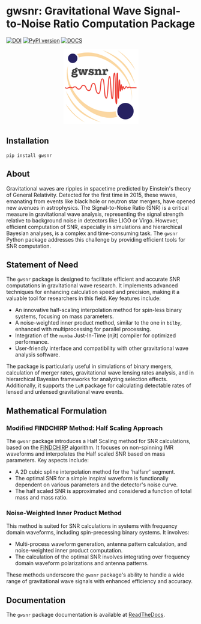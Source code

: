 # gwsnr: Gravitational Wave Signal-to-Noise Ratio Computation Package
[![DOI](https://zenodo.org/badge/626733473.svg)]() [![PyPI version](https://badge.fury.io/py/ler.svg)](https://badge.fury.io/py/gwsnr) [![DOCS](https://readthedocs.org/projects/gwsnr/badge/?version=latest)](https://gwsnr.readthedocs.io/en/latest/)

<p align="center">
  <img src="gwsnrlogo.png" alt="Your Logo" width="200" height="200">
</p>

## Installation

```
pip install gwsnr
```

## About

Gravitational waves are ripples in spacetime predicted by Einstein's theory of General Relativity. Detected for the first time in 2015, these waves, emanating from events like black hole or neutron star mergers, have opened new avenues in astrophysics. The Signal-to-Noise Ratio (SNR) is a critical measure in gravitational wave analysis, representing the signal strength relative to background noise in detectors like LIGO or Virgo. However, efficient computation of SNR, especially in simulations and hierarchical Bayesian analyses, is a complex and time-consuming task. The `gwsnr` Python package addresses this challenge by providing efficient tools for SNR computation.

## Statement of Need

The `gwsnr` package is designed to facilitate efficient and accurate SNR computations in gravitational wave research. It implements advanced techniques for enhancing calculation speed and precision, making it a valuable tool for researchers in this field. Key features include:

- An innovative half-scaling interpolation method for spin-less binary systems, focusing on mass parameters.
- A noise-weighted inner product method, similar to the one in `bilby`, enhanced with multiprocessing for parallel processing.
- Integration of the `numba` Just-In-Time (njit) compiler for optimized performance.
- User-friendly interface and compatibility with other gravitational wave analysis software.

The package is particularly useful in simulations of binary mergers, calculation of merger rates, gravitational wave lensing rates analysis, and in hierarchical Bayesian frameworks for analyzing selection effects. Additionally, it supports the `LeR` package for calculating detectable rates of lensed and unlensed gravitational wave events.

## Mathematical Formulation

### Modified FINDCHIRP Method: Half Scaling Approach

The `gwsnr` package introduces a Half Scaling method for SNR calculations, based on the [FINDCHIRP](https://arxiv.org/abs/gr-qc/0509116) algorithm. It focuses on non-spinning IMR waveforms and interpolates the Half scaled SNR based on mass parameters. Key aspects include:

- A 2D cubic spline interpolation method for the 'halfsnr' segment.
- The optimal SNR for a simple inspiral waveform is functionally dependent on various parameters and the detector's noise curve.
- The half scaled SNR is approximated and considered a function of total mass and mass ratio.

### Noise-Weighted Inner Product Method

This method is suited for SNR calculations in systems with frequency domain waveforms, including spin-precessing binary systems. It involves:

- Multi-process waveform generation, antenna pattern calculation, and noise-weighted inner product computation.
- The calculation of the optimal SNR involves integrating over frequency domain waveform polarizations and antenna patterns.

These methods underscore the `gwsnr` package's ability to handle a wide range of gravitational wave signals with enhanced efficiency and accuracy.

## Documentation

The `gwsnr` package documentation is available at [ReadTheDocs](https://gwsnr.readthedocs.io/en/latest/).


